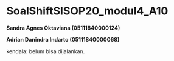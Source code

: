 # SoalShiftSISOP20_modul4_A10
**Sandra Agnes Oktaviana  (05111840000124)**

**Adrian Danindra Indarto (05111840000068)**

kendala: belum bisa dijalankan.
